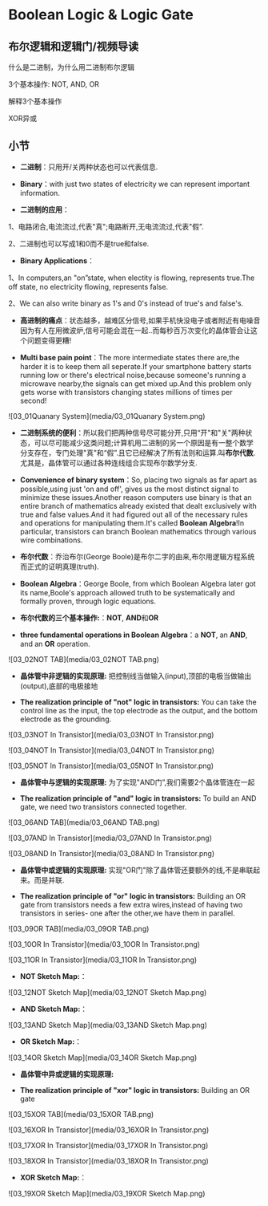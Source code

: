 Boolean Logic & Logic Gate
========================
## 布尔逻辑和逻辑门/视频导读

什么是二进制，为什么用二进制布尔逻辑

3个基本操作: NOT, AND, OR

解释3个基本操作

XOR异或

## 小节

* **二进制**：只用开/关两种状态也可以代表信息.

* **Binary**：with just two states of electricity we can represent important information.


* **二进制的应用**：

1、电路闭合,电流流过,代表"真";电路断开,无电流流过,代表"假”.

2、二进制也可以写成1和0而不是true和false.

* **Binary Applications**：

1、In computers,an "on”state, when electity is flowing, represents true.The off state, no electricity flowing, represents false.

2、We can also write binary as 1's and 0's instead of true's and false's.

* **高进制的痛点**：状态越多，越难区分信号,如果手机快没电子或者附近有电噪音因为有人在用微波炉,信号可能会混在一起..而每秒百万次变化的晶体管会让这个问题变得更糟!

* **Multi base pain point**：The more intermediate states there are,the harder it is to keep them all seperate.If your smartphone battery starts running low or there's electrical noise,because someone's running a microwave nearby,the signals can get mixed up.And this problem only gets worse with transistors changing states millions of times per second!

![03_01Quanary System](media/03_01Quanary System.png)

* **二进制系统的便利**：所以我们把两种信号尽可能分开,只用“开"和"关"两种状态，可以尽可能减少这类问题;计算机用二进制的另一个原因是有一整个数学分支存在，专门处理"真"和“假”.且它已经解决了所有法则和运算.叫**布尔代数**.尤其是，晶体管可以通过各种连线组合实现布尔数学分支.

* **Convenience of binary system**：So, placing two signals as far apart as possible,using just 'on and off', gives us the most distinct signal to minimize these issues.Another reason computers use binary is that an entire branch of mathematics already existed that dealt exclusively with true and false values.And it had figured out all of the necessary rules and operations for manipulating them.It's called **Boolean Algebra**!In particular, transistors can branch Boolean mathematics through various wire combinations.

* **布尔代数**：乔治布尔(George Boole)是布尔二字的由来,布尔用逻辑方程系统而正式的证明真理(truth).

* **Boolean Algebra**：George Boole, from which Boolean Algebra later got its name,Boole's approach allowed truth to be systematically and formally proven, through logic equations.

* **布尔代数的三个基本操作:**：**NOT**, **AND**和**OR**

* **three fundamental operations in Boolean Algebra**：a **NOT**, an **AND**, and an **OR** operation.

![03_02NOT TAB](media/03_02NOT TAB.png)

* **晶体管中非逻辑的实现原理:** 把控制线当做输入(input),顶部的电极当做输出(output),底部的电极接地

* **The realization principle of "not" logic in transistors:** You can take the control line as the input, the top electrode as the output, and the bottom electrode as the grounding.

![03_03NOT In Transistor](media/03_03NOT In Transistor.png)

![03_04NOT In Transistor](media/03_04NOT In Transistor.png)

![03_05NOT In Transistor](media/03_05NOT In Transistor.png)

* **晶体管中与逻辑的实现原理:** 为了实现"AND门”,我们需要2个晶体管连在一起

* **The realization principle of "and" logic in transistors:** To build an AND gate, we need two transistors connected together.

![03_06AND TAB](media/03_06AND TAB.png)

![03_07AND In Transistor](media/03_07AND In Transistor.png)

![03_08AND In Transistor](media/03_08AND In Transistor.png)

* **晶体管中或逻辑的实现原理:** 实现"OR门"除了晶体管还要额外的线,不是串联起来。而是并联.

* **The realization principle of "or" logic in transistors:** Building an OR gate from transistors needs a few extra wires,instead of having two transistors in series- one after the other,we have them in parallel.

![03_09OR TAB](media/03_09OR TAB.png)

![03_10OR In Transistor](media/03_10OR In Transistor.png)

![03_11OR In Transistor](media/03_11OR In Transistor.png)

* **NOT Sketch Map:**：

![03_12NOT Sketch Map](media/03_12NOT Sketch Map.png)

* **AND Sketch Map:**：

![03_13AND Sketch Map](media/03_13AND Sketch Map.png)

* **OR Sketch Map:**：

![03_14OR Sketch Map](media/03_14OR Sketch Map.png)

* **晶体管中异或逻辑的实现原理:**

* **The realization principle of "xor" logic in transistors:** Building an OR gate 

![03_15XOR TAB](media/03_15XOR TAB.png)

![03_16XOR In Transistor](media/03_16XOR In Transistor.png)

![03_17XOR In Transistor](media/03_17XOR In Transistor.png)

![03_18XOR In Transistor](media/03_18XOR In Transistor.png)

* **XOR Sketch Map:**：

![03_19XOR Sketch Map](media/03_19XOR Sketch Map.png)